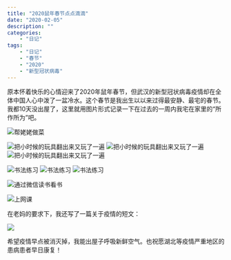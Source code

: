 ```yaml
---
title: "2020鼠年春节点点滴滴"
date: "2020-02-05"
description: ""
categories:
    - "日记"
tags:
    - "日记"
    - "春节"
    - "2020"
    - "新型冠状病毒"
---
```


原本怀着快乐的心情迎来了2020年鼠年春节，但武汉的新型冠状病毒疫情却在全体中国人心中泼了一盆冷水。这个春节是我出生以以来过得最安静、最宅的春节。我都10天没出屋了，这里就用图片形式记录一下在过去的一周内我宅在家里的“所作所为”吧。

![帮姥姥做菜](http://image.tonybai.com/img/202002/diary_20200205_01.jpeg)

![把小时候的玩具翻出来又玩了一遍](http://image.tonybai.com/img/202002/diary_20200205_02.jpeg)
![把小时候的玩具翻出来又玩了一遍](http://image.tonybai.com/img/202002/diary_20200205_03.jpeg)
![把小时候的玩具翻出来又玩了一遍](http://image.tonybai.com/img/202002/diary_20200205_04.jpeg)


![书法练习](http://image.tonybai.com/img/202002/diary_20200205_07.jpeg)
![书法练习](http://image.tonybai.com/img/202002/diary_20200205_06.jpeg)
![书法练习](http://image.tonybai.com/img/202002/diary_20200205_08.jpeg)

![通过微信读书看书](http://image.tonybai.com/img/202002/diary_20200205_05.jpeg)

![上网课](http://image.tonybai.com/img/202002/diary_20200205_09.jpeg)

在老妈的要求下，我还写了一篇关于疫情的短文：

![](http://image.tonybai.com/img/202002/diary_20200205_10.jpeg)

希望疫情早点被消灭掉，我能出屋子呼吸新鲜空气。也祝愿湖北等疫情严重地区的患病患者早日康复！


